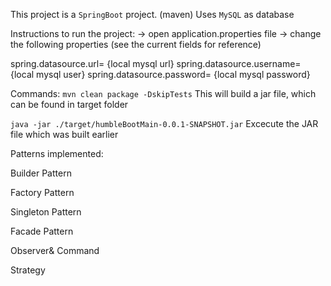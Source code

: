 This project is a `SpringBoot` project. (maven)
Uses `MySQL` as database

Instructions to run the project:
-> open application.properties file
-> change the following properties (see the current fields for reference)

spring.datasource.url= {local mysql url}
spring.datasource.username= {local mysql user}
spring.datasource.password= {local mysql password}


Commands:
`mvn clean package -DskipTests`
This will build a jar file, which can be found in target folder

`java -jar ./target/humbleBootMain-0.0.1-SNAPSHOT.jar`
Excecute the JAR file which was built earlier



Patterns  implemented:

Builder Pattern


Factory Pattern


Singleton Pattern


Facade Pattern

Observer& Command

Strategy


